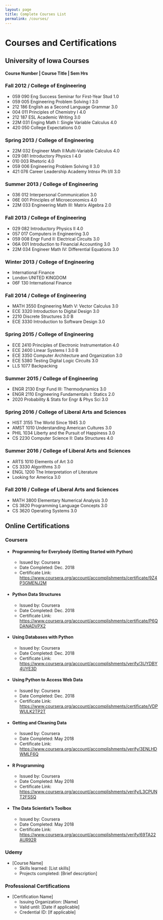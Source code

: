 ```yaml
---
layout: page
title: Complete Courses List
permalink: /courses/
---
```


# Courses and Certifications

## University of Iowa Courses
#### Course Number | Course Title | Sem Hrs
### Fall 2012 / College of Engineering
- 059 090 Eng Success Seminar for First-Year Stud 1.0 
- 059 005 Engineering Problem Solving I 3.0 
- 212 186 English as a Second Language Grammar 3.0 
- 004 011 Principles of Chemistry I 4.0 
- 212 187 ESL Academic Writing 3.0 
- 22M 031 Enging Math I: Single Variable Calculus 4.0 
- 420 050 College Expectations 0.0 

### Spring 2013 / College of Engineering
- 22M 032 Engineer Math II:Multi-Variable Calculus 4.0 
- 029 081 Introductory Physics I 4.0 
- 010 003 Rhetoric 4.0 
- 059 006 Engineering Problem Solving II 3.0 
- 421 076 Career Leadership Academy Intnsv Ph I/II 3.0 

### Summer 2013 / College of Engineering
- 036 012 Interpersonal Communication 3.0 
- 06E 001 Principles of Microeconomics 4.0 
- 22M 033 Engineering Math III: Matrix Algebra 2.0 

### Fall 2013 / College of Engineering
- 029 082 Introductory Physics II 4.0 
- 057 017 Computers in Engineering 3.0 
- 059 008 Engr Fund II: Electrical Circuits 3.0 
- 06A 001 Introduction to Financial Accounting 3.0 
- 22M 034 Engineer Math IV: Differential Equations 3.0 

### Winter 2013 / College of Engineering
- International Finance
- London UNITED KINGDOM
- 06F 130 International Finance

### Fall 2014 / College of Engineering
- MATH 3550 Engineering Math V: Vector Calculus 3.0 
- ECE 3320 Introduction to Digital Design 3.0 
- 2210 Discrete Structures 3.0 B
- ECE 3330 Introduction to Software Design 3.0 

### Spring 2015 / College of Engineering
- ECE 2410 Principles of Electronic Instrumentation 4.0 
- ECE 2400 Linear Systems I 3.0 B
- ECE 3350 Computer Architecture and Organization 3.0 
- ECE 5380 Testing Digital Logic Circuits 3.0 
- LLS 1077 Backpacking

### Summer 2015 / College of Engineering
- ENGR 2130 Engr Fund III: Thermodynamics 3.0 
- ENGR 2110 Engineering Fundamentals I: Statics 2.0 
- 2020 Probability & Stats for Engr & Phys Sci 3.0 

### Spring 2016 / College of Liberal Arts and Sciences
- HIST 3155 The World Since 1945 3.0 
- AMST 1010 Understanding American Cultures 3.0 
- PHIL 1034 Liberty and the Pursuit of Happiness 3.0 
- CS 2230 Computer Science II: Data Structures 4.0

### Summer 2016 / College of Liberal Arts and Sciences
- ARTS 1010 Elements of Art 3.0 
- CS 3330 Algorithms 3.0 
- ENGL 1200 The Interpretation of Literature
- Looking for America 3.0

### Fall 2016 / College of Liberal Arts and Sciences
- MATH 3800 Elementary Numerical Analysis 3.0 
- CS 3820 Programming Language Concepts 3.0 
- CS 3620 Operating Systems 3.0 

## Online Certifications
### Coursera
- #### Programming for Everybody (Getting Started with Python)
  - Issued by: Coursera
  - Date Completed: Dec. 2018
  - Certificate Link: https://www.coursera.org/account/accomplishments/certificate/9Z4P3GMENJ2M
 
- #### Python Data Structures
  - Issued by: Coursera
  - Date Completed: Dec. 2018
  - Certificate Link: https://www.coursera.org/account/accomplishments/certificate/P6QDANADVPX2
 
- #### Using Databases with Python
  - Issued by: Coursera
  - Date Completed: Dec. 2018
  - Certificate Link: https://www.coursera.org/account/accomplishments/verify/3UYDBY4UYE3D
 
- #### Using Python to Access Web Data
  - Issued by: Coursera
  - Date Completed: Dec. 2018
  - Certificate Link: https://www.coursera.org/account/accomplishments/certificate/VDPWULK2TP2T
 
- #### Getting and Cleaning Data
  - Issued by: Coursera
  - Date Completed: May 2018
  - Certificate Link: https://www.coursera.org/account/accomplishments/verify/3ENLHDWMLF6Q
 
- #### R Programming
  - Issued by: Coursera
  - Date Completed: May 2018
  - Certificate Link: https://www.coursera.org/account/accomplishments/verify/L3CPUNT2FSSQ
 
- #### The Data Scientist’s Toolbox
  - Issued by: Coursera
  - Date Completed: May 2018
  - Certificate Link: https://www.coursera.org/account/accomplishments/verify/69TA22AUR92R

### Udemy
- [Course Name]
  - Skills learned: [List skills]
  - Projects completed: [Brief description]

### Professional Certifications
- [Certification Name]
  - Issuing Organization: [Name]
  - Valid until: [Date if applicable]
  - Credential ID: [If applicable]
